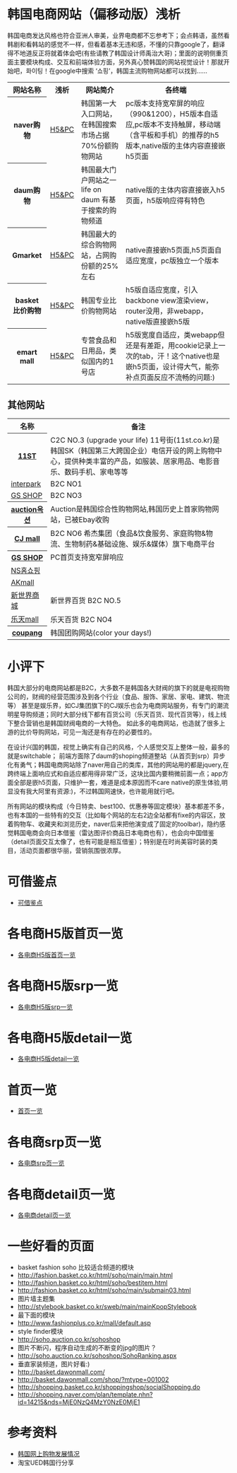 # 韩国电商网站（偏移动版）浅析

韩国电商发达风格也符合亚洲人审美，业界电商都不忘参考下；会点韩语，虽然看韩剧和看韩站的感觉不一样，但看着基本无违和感，不懂的只靠google了，翻译得不地道反正将就着体会吧(有些请教了韩国设计师禹治大哥)；里面的说明侧重页面主要模块构成、交互和前端体验方面，另外真心赞韩国的网站视觉设计！那就开始吧，화이팅！在google中搜索 ‘쇼핑’，韩国主流购物网站都可以找到……

<table>
<tr><th>网站名称</th><th>浅析</th><th>网站简介</th><th>各终端</th></tr>
<tr><th>naver购物</th><td><a href="dist/naver.md">H5&PC</a></td><td>韩国第一大入口网站，在韩国搜索市场占据70%份额购物网站</td><td>pc版本支持宽窄屏的响应（990&1200），H5版本自适应,pc版本不支持触屏，移动端（含平板和手机）的推荐的h5版本,native版的主体内容直接嵌h5页面</td></tr>
<tr><th>daum购物</th><td><a href="dist/daum.md">H5&PC</a></td><td>韩国最大门户网站之一 life on daum 有基于搜索的购物频道</td><td>native版的主体内容直接嵌入h5页面，h5版响应得有特色</td></tr>
<tr><th>Gmarket</th><td><a href="dist/gmarket.md">H5&PC</a></td><td>韩国最大的综合购物网站，占网购份额的25%左右</td><td>native直接嵌h5页面,h5页面自适应宽度，pc版独立一个版本</td></tr>
<tr><th>basket 比价购物</th><td><a href="dist/basket.md">H5&PC</a></td><td>韩国专业比价购物网站</td><td>h5版自适应宽度，引入backbone view渲染view，router没用，非webapp，native版直接嵌h5版</td></tr>
<tr><th>emart mall</th><td><a href="dist/emartmall.md">H5&PC</a></td><td>专营食品和日用品，类似国内的1号店</td><td>h5版宽度自适应，类webapp但还是有差距，用cookie记录上一次的tab，汗！这个native也是嵌h5页面，设计得大气，能弥补点页面反应不流畅的问题:)</td></tr>
</table>

## 其他网站
<table>
<tr><th>名称</th><th>备注</th></tr>
<tr><th><a href="http://www.11st.co.kr/">11ST</a></th><td>C2C NO.3 (upgrade your life) 11号街(11st.co.kr)是韩国SK（韩国第三大跨国企业）电信开设的网上购物中心，提供种类丰富的产品，如服装、居家用品、电影音乐、数码手机、家电等等</td></tr>
<tr><td><a href="http://www.interpark.com/">interpark</a></td><td>B2C NO1</td></tr>
<tr><td><a href="http://www.gsshop.com/index.gs">GS SHOP</a></td><td>B2C NO3</td></tr>

<tr><th><a href="http://www.auction.co.kr/">auction옥션</a></th><td>Auction是韩国综合性购物网站,韩国历史上首家购物网站，已被Ebay收购</td></tr>
<tr><th><a href="http://www.cjmall.com/">CJ mall</a></th><td>B2C NO6 希杰集团（食品&饮食服务、家庭购物&物流、生物制药&基础设施、娱乐&媒体）旗下电商平台</td></tr>
<tr><th><a href="http://www.gsshop.com/index.gs">GS SHOP</a></th><td>PC首页支持宽窄屏响应</td></tr>
<tr><td><a href="http://www.nsmall.com/">NS홈쇼핑</a></td><td></td></tr>
<tr><td><a href="http://www.akmall.com/">AKmall</a></td><td></td></tr>
<tr><td><a href="http://mall.shinsegae.com/main/initMallMain.do">新世界商城</a></td><td>新世界百货 B2C NO.5 </td></tr>
<tr><td><a href="http://www.lotteimall.com/">乐天mall</a></td><td>乐天百货 B2C NO4</td></tr>
<tr><th><a href="http://www.coupang.com/">coupang</a></th><td>韩国团购网站(color your days!)</td></tr>
</table>

# 小评下 
韩国大部分的电商网站都是B2C，大多数不是韩国各大财阀的旗下的就是电视购物公司的，财阀的经营范围涉及到各个行业（食品、服饰、家居、家电、建筑、物流等）
甚至是娱乐界，如CJ集团旗下的CJ娱乐也会为电商网站服务，有专门的潮流明星导购频道；同时大部分线下都有百货公司（乐天百货、现代百货等），线上线下整合营销也是韩国财阀电商的一大特色。
如此多的电商网站，也造就了很多上游的比价导购网站，可见一淘还是有存在的必要性的。

在设计兴国的韩国，视觉上确实有自己的风格，个人感觉交互上整体一般，最多的就是switchable； 前端方面除了daum的shoping频道整站（从首页到srp）异步化有勇气；韩国电商网站除了naver用自己的类库，其他的网站用的都是jquery,在跨终端上面响应式和自适应都用得非常广泛，这块比国内要稍微前面一点；app方面全部是嵌h5页面，只维护一套，难道是成本原因而不care native的原生体验,明显没有我大阿里有资源:)，不过韩国网速快，也许能用就行吧。

所有网站的模块构成（今日特卖、best100、优惠券等固定模块）基本都差不多，也有本国的一些特有的交互（比如每个网站的左右2边全站都有fixe的内容区，放着购物车、收藏夹和浏览历史，naver后来把他演变成了固定的toolbar)，隐约感觉韩国电商会向日本借鉴（雷达图评价商品日本电商也有），也会向中国借鉴（detail页面交互太像了，也有可能是相互借鉴）；特别是在时尚美容时装的类目，活动页面都很华丽，营销氛围很浓厚。

# 可借鉴点
* <a href="dist/improve.md">可借鉴点</a>

# 各电商H5版首页一览
* <a href="dist/h5homepage.md">各电商H5版首页一览</a>

# 各电商H5版srp一览
* <a href="dist/h5srp.md">各电商H5版srp一览</a>

# 各电商H5版detail一览
* <a href="dist/h5detail.md">各电商H5版detail一览</a>

# 首页一览
* <a href="dist/homepage.md">首页一览</a>

# 各电商srp页一览
* <a href="dist/srp.md">各电商srp页一览</a>

# 各电商detail页一览
* <a href="dist/detail.md">各电商detail页一览</a>


# 一些好看的页面

* basket fashion soho 比较适合频道的模块
* http://fashion.basket.co.kr/html/soho/main/main.html
* http://fashion.basket.co.kr/html/soho/bestitem.html
* http://fashion.basket.co.kr/html/soho/main/submain03.html
* 图片墙主题集
* http://stylebook.basket.co.kr/sweb/main/mainKpopStylebook
* 最下面的模块
* http://www.fashionplus.co.kr/mall/default.asp
* style finder模块
* http://soho.auction.co.kr/sohoshop
* 图片不断闪，程序自动生成的不断变的jpg的图片？
* http://soho.auction.co.kr/sohoshop/SohoRanking.aspx
* 垂直家装频道，图片好看:)
* http://basket.dawonmall.com/
* http://basket.dawonmall.com/shop/?mtype=001002
* http://shopping.basket.co.kr/shoppingshop/socialShopping.do
* http://shopping.naver.com/plan/template.nhn?id=14215&nds=MjE0NzQ4MzY0NzE0MjE1


# 参考资料
* [韩国网上购物发展情况](http://blog.donews.com/veryls/archive/2009/07/08/1540643.aspx)
* 淘宝UED韩国行分享